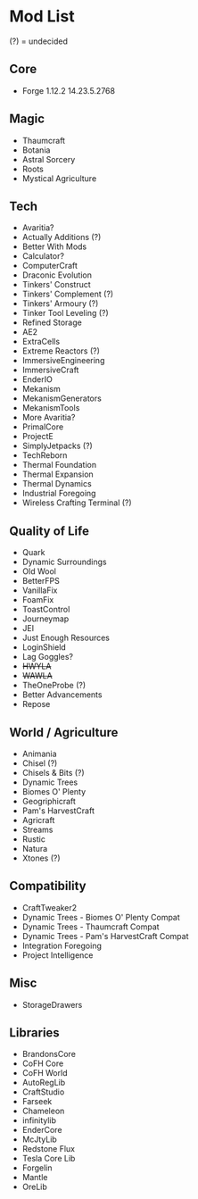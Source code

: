 # Mod List

(?) = undecided


## Core
* Forge 1.12.2 14.23.5.2768

## Magic
* Thaumcraft
* Botania
* Astral Sorcery
* Roots
* Mystical Agriculture

## Tech
* Avaritia?
* Actually Additions (?)
* Better With Mods
* Calculator?
* ComputerCraft
* Draconic Evolution
* Tinkers' Construct
* Tinkers' Complement (?)
* Tinkers' Armoury (?)
* Tinker Tool Leveling (?)
* Refined Storage
* AE2
* ExtraCells
* Extreme Reactors (?)
* ImmersiveEngineering
* ImmersiveCraft
* EnderIO
* Mekanism
* MekanismGenerators
* MekanismTools
* More Avaritia?
* PrimalCore
* ProjectE
* SimplyJetpacks (?)
* TechReborn
* Thermal Foundation
* Thermal Expansion
* Thermal Dynamics
* Industrial Foregoing
* Wireless Crafting Terminal (?)

## Quality of Life
* Quark
* Dynamic Surroundings
* Old Wool
* BetterFPS
* VanillaFix
* FoamFix
* ToastControl
* Journeymap
* JEI
* Just Enough Resources
* LoginShield
* Lag Goggles?
* ~~HWYLA~~
* ~~WAWLA~~
* TheOneProbe (?)
* Better Advancements
* Repose

## World / Agriculture
* Animania
* Chisel (?)
* Chisels & Bits (?)
* Dynamic Trees
* Biomes O' Plenty
* Geogriphicraft
* Pam's HarvestCraft
* Agricraft
* Streams
* Rustic
* Natura
* Xtones (?)

## Compatibility
* CraftTweaker2
* Dynamic Trees - Biomes O' Plenty Compat
* Dynamic Trees - Thaumcraft Compat
* Dynamic Trees - Pam's HarvestCraft Compat
* Integration Foregoing
* Project Intelligence

## Misc
* StorageDrawers

## Libraries
* BrandonsCore
* CoFH Core
* CoFH World
* AutoRegLib
* CraftStudio
* Farseek
* Chameleon
* infinitylib
* EnderCore
* McJtyLib
* Redstone Flux
* Tesla Core Lib
* Forgelin
* Mantle
* OreLib
